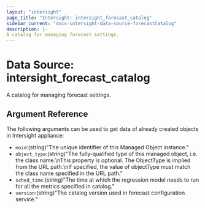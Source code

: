 ```yaml
---
layout: "intersight"
page_title: "Intersight: intersight_forecast_catalog"
sidebar_current: "docs-intersight-data-source-forecastCatalog"
description: |-
A catalog for managing forecast settings.
---
```


# Data Source: intersight_forecast_catalog
A catalog for managing forecast settings.
## Argument Reference
The following arguments can be used to get data of already created objects in Intersight appliance:
* `moid`:(string)"The unique identifier of this Managed Object instance."
* `object_type`:(string)"The fully-qualified type of this managed object, i.e. the class name.\nThis property is optional. The ObjectType is implied from the URL path.\nIf specified, the value of objectType must match the class name specified in the URL path."
* `sched_time`:(string)"The time at which the regression model needs to run for all the metrics specified in catalog."
* `version`:(string)"The catalog version used in forecast configuration service."

